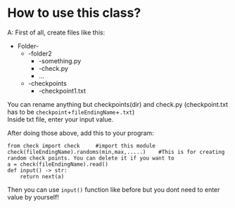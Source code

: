 # How to use this class?
A: 
First of all, create files like this:

* Folder-
    * -folder2
        * -something.py
        * -check.py
        * ...
    * -checkpoints
        * -checkpoint1.txt

You can rename anything but checkpoints(dir) and check.py
(checkpoint.txt has to be `checkpoint`+`fileEndingName`+`.txt`)<br>
Inside txt file, enter your input value.

After doing those above, add this to your program:
```
from check import check     #import this module
check(fileEndingName).randoms(min,max,.....)    #This is for creating random check points. You can delete it if you want to
a = check(fileEndingName).read()  
def input() -> str:
    return next(a)
```
Then you can use `input()` function like before but you dont need to enter value by yourself!
